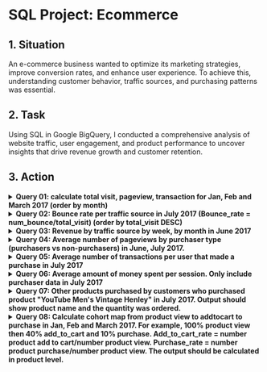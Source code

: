 # SQL Project: Ecommerce 

## 1. Situation
An e-commerce business wanted to optimize its marketing strategies, improve conversion rates, and enhance user experience. To achieve this, understanding customer behavior, traffic sources, and purchasing patterns was essential.

## 2. Task
Using SQL in Google BigQuery, I conducted a comprehensive analysis of website traffic, user engagement, and product performance to uncover insights that drive revenue growth and customer retention.

## 3. Action
<details><summary><strong>Query 01: calculate total visit, pageview, transaction for Jan, Feb and March 2017 (order by month)</strong></summary>
<br>
  
```sql
--q1
select
  format_date("%Y%m", parse_date("%Y%m%d", date)) as month,
  sum(totals.visits) as visits,
  sum(totals.pageviews) as pageviews,
  sum(totals.transactions) as transactions,
from `bigquery-public-data.google_analytics_sample.ga_sessions_2017*`
where _TABLE_SUFFIX between '0101' and '0331'
group by 1
order by 1;
```
Output

![image](https://github.com/user-attachments/assets/c9362f22-5ea2-482b-a5cc-b8751d0a2008)

</details>
<details><summary><strong>Query 02: Bounce rate per traffic source in July 2017 (Bounce_rate = num_bounce/total_visit) (order by total_visit DESC)</strong></summary>
<br>

```sql
--q2
select
    trafficSource.source as source,
    sum(totals.visits) as total_visits,
    sum(totals.Bounces) as total_no_of_bounces,
    (sum(totals.Bounces)/sum(totals.visits))* 100.00 as bounce_rate
from `bigquery-public-data.google_analytics_sample.ga_sessions_201707*`
group by source
order by total_visits DESC;
```
Output

![image](https://github.com/user-attachments/assets/be4136e2-e417-4e11-9613-45dc5c66a383)

</details>
<details><summary><strong>Query 03: Revenue by traffic source by week, by month in June 2017</strong></summary>
<br>

```sql
--q3
with 
month_data as(
  select
    "Month" as time_type,
    format_date("%Y%m", parse_date("%Y%m%d", date)) as month,
    trafficSource.source as source,
    sum(p.productRevenue)/1000000 as revenue
  from `bigquery-public-data.google_analytics_sample.ga_sessions_201706*`,
    unnest(hits) hits,
    unnest(product) p
  where p.productRevenue is not null
  group by 1,2,3
  order by revenue DESC
),

week_data as(
  select
    "Week" as time_type,
    format_date("%Y%W", parse_date("%Y%m%d", date)) as week,
    trafficSource.source as source,
    sum(p.productRevenue)/1000000 as revenue
  from `bigquery-public-data.google_analytics_sample.ga_sessions_201706*`,
    unnest(hits) hits,
    unnest(product) p
  where p.productRevenue is not null
  group by 1,2,3
  order by revenue DESC
)

select * from month_data
union all
select * from week_data;
order by time_type
```
Output

![image](https://github.com/user-attachments/assets/a7e2b130-eb4f-4b12-b155-1a2d0db715b5)

</details>
<details><summary><strong>Query 04: Average number of pageviews by purchaser type (purchasers vs non-purchasers) in June, July 2017.</strong></summary>
<br>

```sql
--q4
with 
purchaser_data as(
  select
      format_date("%Y%m",parse_date("%Y%m%d",date)) as month,
      (sum(totals.pageviews)/count(distinct fullvisitorid)) as avg_pageviews_purchase,
  from `bigquery-public-data.google_analytics_sample.ga_sessions_2017*`
    ,unnest(hits) hits
    ,unnest(product) product
  where _table_suffix between '0601' and '0731'
  and totals.transactions>=1
  and product.productRevenue is not null
  group by month
),

non_purchaser_data as(
  select
      format_date("%Y%m",parse_date("%Y%m%d",date)) as month,
      sum(totals.pageviews)/count(distinct fullvisitorid) as avg_pageviews_non_purchase,
  from `bigquery-public-data.google_analytics_sample.ga_sessions_2017*`
      ,unnest(hits) hits
    ,unnest(product) product
  where _table_suffix between '0601' and '0731'
  and totals.transactions is null
  and product.productRevenue is null
  group by month
)

select
    pd.*,
    avg_pageviews_non_purchase
from purchaser_data pd
full join non_purchaser_data using(month)
order by pd.month;
```
Output

![image](https://github.com/user-attachments/assets/6f72fcbd-d616-4fa2-af69-63ad076eabbf)

</details>
<details><summary><strong>Query 05: Average number of transactions per user that made a purchase in July 2017</strong></summary>
<br>

```sql
--q5
select
    format_date("%Y%m",parse_date("%Y%m%d",date)) as month,
    sum(totals.transactions)/count(distinct fullvisitorid) as Avg_total_transactions_per_user
from `bigquery-public-data.google_analytics_sample.ga_sessions_201707*`
    ,unnest (hits) hits,
    unnest(product) product
where  totals.transactions>=1
and product.productRevenue is not null
group by month;
```
Output

![image](https://github.com/user-attachments/assets/eb3b03a0-393c-4e9b-8dc4-17a30ef92a82)

</details>
<details><summary><strong>Query 06: Average amount of money spent per session. Only include purchaser data in July 2017</strong></summary>
<br>

```sql
--q6
with Raw_data as(
  select
    FORMAT_DATE('%Y%m',PARSE_DATE('%Y%m%d',date)) as month
    ,totals.visits as visits
    ,product.productRevenue as Revenue
  from `bigquery-public-data.google_analytics_sample.ga_sessions_201707*` 
    ,unnest(hits) as hits
    ,unnest(hits.product) as product
  where totals.transactions is not null and product.productRevenue is not null
)

,Avg_per_visit as(
select 
  month
  ,sum(Revenue) as total_revenue
  ,sum(visits) as total_visit
  ,ROUND((sum(Revenue)/1000000)/sum(visits),2) as avg_revenue_by_user_per_visit
from Raw_data
group by month
)

select month, avg_revenue_by_user_per_visit
from Avg_per_visit;

select
    format_date("%Y%m",parse_date("%Y%m%d",date)) as month,
    ((sum(product.productRevenue)/sum(totals.visits))/power(10,6)) as avg_revenue_by_user_per_visit
from `bigquery-public-data.google_analytics_sample.ga_sessions_201707*`
  ,unnest(hits) hits
  ,unnest(product) product
where product.productRevenue is not null
and totals.transactions>=1
group by month;
```
Output

![image](https://github.com/user-attachments/assets/d2a16876-eda8-4366-b2ec-99d6dadefb10)

</details>
<details><summary><strong>Query 07: Other products purchased by customers who purchased product "YouTube Men's Vintage Henley" in July 2017. Output should show product name and the quantity was ordered.</strong></summary>
<br>

```sql
--q7
select
    product.v2productname as other_purchased_product,
    sum(product.productQuantity) as quantity
from `bigquery-public-data.google_analytics_sample.ga_sessions_201707*`,
    unnest(hits) as hits,
    unnest(hits.product) as product
where fullvisitorid in (select distinct fullvisitorid
                        from `bigquery-public-data.google_analytics_sample.ga_sessions_201707*`,
                        unnest(hits) as hits,
                        unnest(hits.product) as product
                        where product.v2productname = "YouTube Men's Vintage Henley"
                        and product.productRevenue is not null)
and product.v2productname != "YouTube Men's Vintage Henley"
and product.productRevenue is not null
group byother_purchased_product
order by quantity desc;

with buyer_list as(
    select
        distinct fullVisitorId  
    from `bigquery-public-data.google_analytics_sample.ga_sessions_201707*`
    , unnest(hits) as hits
    , unnest(hits.product) as product
    where product.v2ProductName = "YouTube Men's Vintage Henley"
    and totals.transactions>=1
    and product.productRevenue is not null
)

select
  product.v2ProductName as other_purchased_products,
  sum(product.productQuantity) as quantity
from `bigquery-public-data.google_analytics_sample.ga_sessions_201707*`
, unnest(hits) as hits
, unnest(hits.product) as product
join buyer_list using(fullVisitorId)
where product.v2ProductName != "YouTube Men's Vintage Henley"
 and product.productRevenue is not null
group by other_purchased_products
order by quantity DESC;
```
Output

![image](https://github.com/user-attachments/assets/606d986a-0e59-4a6e-9729-afad834b96d7)

</details>
<details><summary><strong>Query 08: Calculate cohort map from product view to addtocart to purchase in Jan, Feb and March 2017. For example, 100% product view then 40% add_to_cart and 10% purchase.
Add_to_cart_rate = number product  add to cart/number product view. Purchase_rate = number product purchase/number product view. The output should be calculated in product level.</strong></summary>
<br>

```sql
--q8
with product_data as(
select
    format_date('%Y%m', parse_date('%Y%m%d',date)) as month,
    count(CasE WHEN eCommerceAction.action_type = '2' THEN product.v2ProductName END) as num_product_view,
    count(CasE WHEN eCommerceAction.action_type = '3' THEN product.v2ProductName END) as num_add_to_cart,
    count(CasE WHEN eCommerceAction.action_type = '6' and product.productRevenue is not null THEN product.v2ProductName END) as num_purchase
from `bigquery-public-data.google_analytics_sample.ga_sessions_*`
,unnest(hits) as hits
,unnest (hits.product) as product
where _table_suffix between '20170101' and '20170331'
and eCommerceAction.action_type in ('2','3','6')
group by month
order by month
)

select
    *,
    round(num_add_to_cart/num_product_view * 100, 2) as add_to_cart_rate,
    round(num_purchase/num_product_view * 100, 2) as purchase_rate
from product_data;
```
Output

![image](https://github.com/user-attachments/assets/e926afad-32c2-4775-b768-ce65dfc4528b)

</details>




